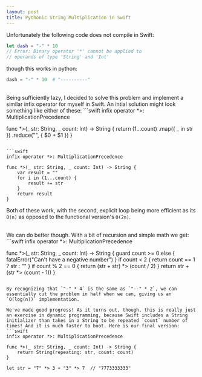 ```yaml
---
layout: post
title: Pythonic String Multiplication in Swift
---
```


Unfortunately the following code does not compile in Swift:
<br>
```swift
let dash = "-" * 10  
// Error: Binary operator '*' cannot be applied to 
// operands of type 'String' and 'Int'
```

though this works in python:
```python
dash = "-" * 10  # "----------"
```
<br>
Being sufficiently lazy, I decided to solve this problem and implement a similar infix operator for myself in Swift. An intial solution might look something like either of these:
```swift
infix operator *>: MultiplicationPrecedence

func *>(_ str: String, _ count: Int) -> String {
    return (1...count)
        .map({ _ in str })
        .reduce("", { $0 + $1 })
}   
```

```swift
infix operator *>: MultiplicationPrecedence

func *>(_ str: String, _ count: Int) -> String {
    var result = ""
    for i in (1...count) {
        result += str
    }
    return result
}   
```
Both of these work, with the second, explicit loop being more efficient as its `O(n)` as opposed to the functional version's `O(2n)`.
  
<br>
We can do better though. With a bit of recursion and simple math we get:
```swift
infix operator *>: MultiplicationPrecedence

func *>(_ str: String, _ count: Int) -> String {
    guard count >= 0 else { fatalError("Can't have a negative number") }
    if count < 2 {
        return count == 1 ? str : ""
    }
    if count % 2 == 0 {
        return (str + str) *> (count / 2)
    }
    return str + (str *> (count - 1))
}
```

By recognizing that `"-" * 4` is the same as `"--" * 2`, we can essentially cut the problem in half when we can, giving us an `O(log(n))` implementation.
  
We've made good progress! As it turns out, though, this is really just an exercise in dynamic programming, because Swift includes a String initializer than takes in a String to be repeated `count` number of times! And it is much faster to boot. Here is our final version:
```swift
infix operator *>: MultiplicationPrecedence

func *>(_ str: String, _ count: Int) -> String {
    return String(repeating: str, count: count)
}

let str = "7" *> 3 + "3" *> 7  // "7773333333"
```